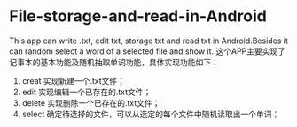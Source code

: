 File-storage-and-read-in-Android
================================

This app can write .txt, edit txt, storage txt and read txt in Android.Besides it can random select a word of a selected file and show it.
这个APP主要实现了记事本的基本功能及随机抽取单词功能，具体实现功能如下：
1. creat 实现新建一个.txt文件；  
2. edit 实现编辑一个已存在的.txt文件；   
3. delete 实现删除一个已存在的.txt文件；  
4. select 确定待选择的文件，可以从选定的每个文件中随机读取出一个单词；  
  
